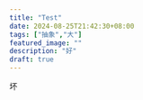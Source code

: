 ```yaml
---
title: "Test"
date: 2024-08-25T21:42:30+08:00
tags: ["抽象","大"]
featured_image: ""
description: "好"
draft: true
---
```

坏
